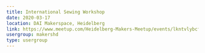 ```yaml
---
title: International Sewing Workshop
date: 2020-03-17
location: DAI Makerspace, Heidelberg
link: https://www.meetup.com/Heidelberg-Makers-Meetup/events/lkntvlybcfbwb/
usergroup: makershd
type: usergroup
---
```

